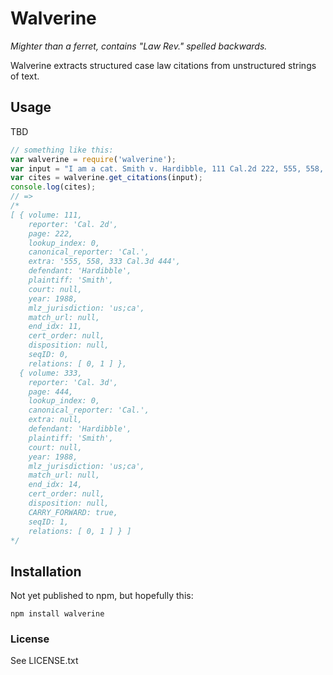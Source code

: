 # Walverine

*Mighter than a ferret, contains "Law Rev." spelled backwards.*

Walverine extracts structured case law citations from unstructured strings of text.

## Usage

TBD

```javascript
// something like this:
var walverine = require('walverine');
var input = "I am a cat. Smith v. Hardibble, 111 Cal.2d 222, 555, 558, 333 Cal.3d 444 (1988)";
var cites = walverine.get_citations(input);
console.log(cites);
// =>
/*
[ { volume: 111,
    reporter: 'Cal. 2d',
    page: 222,
    lookup_index: 0,
    canonical_reporter: 'Cal.',
    extra: '555, 558, 333 Cal.3d 444',
    defendant: 'Hardibble',
    plaintiff: 'Smith',
    court: null,
    year: 1988,
    mlz_jurisdiction: 'us;ca',
    match_url: null,
    end_idx: 11,
    cert_order: null,
    disposition: null,
    seqID: 0,
    relations: [ 0, 1 ] },
  { volume: 333,
    reporter: 'Cal. 3d',
    page: 444,
    lookup_index: 0,
    canonical_reporter: 'Cal.',
    extra: null,
    defendant: 'Hardibble',
    plaintiff: 'Smith',
    court: null,
    year: 1988,
    mlz_jurisdiction: 'us;ca',
    match_url: null,
    end_idx: 14,
    cert_order: null,
    disposition: null,
    CARRY_FORWARD: true,
    seqID: 1,
    relations: [ 0, 1 ] } ]
*/
```

## Installation

Not yet published to npm, but hopefully this:

`npm install walverine`

### License

See LICENSE.txt